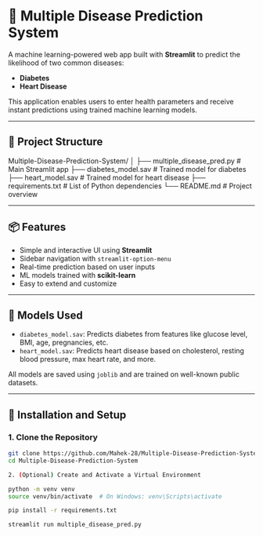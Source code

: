 
# 🧠 Multiple Disease Prediction System

A machine learning-powered web app built with **Streamlit** to predict the likelihood of two common diseases:

- **Diabetes**
- **Heart Disease**

This application enables users to enter health parameters and receive instant predictions using trained machine learning models.

---

## 📂 Project Structure
Multiple-Disease-Prediction-System/
│
├── multiple_disease_pred.py # Main Streamlit app
├── diabetes_model.sav # Trained model for diabetes
├── heart_model.sav # Trained model for heart disease
├── requirements.txt # List of Python dependencies
└── README.md # Project overview


---

## 📦 Features

- Simple and interactive UI using **Streamlit**
- Sidebar navigation with `streamlit-option-menu`
- Real-time prediction based on user inputs
- ML models trained with **scikit-learn**
- Easy to extend and customize

---

## 🧪 Models Used

- `diabetes_model.sav`: Predicts diabetes from features like glucose level, BMI, age, pregnancies, etc.
- `heart_model.sav`: Predicts heart disease based on cholesterol, resting blood pressure, max heart rate, and more.

All models are saved using `joblib` and are trained on well-known public datasets.

---

## 🔧 Installation and Setup

### 1. Clone the Repository

```bash
git clone https://github.com/Mahek-28/Multiple-Disease-Prediction-System.git
cd Multiple-Disease-Prediction-System

2. (Optional) Create and Activate a Virtual Environment

python -m venv venv
source venv/bin/activate  # On Windows: venv\Scripts\activate

pip install -r requirements.txt

streamlit run multiple_disease_pred.py


